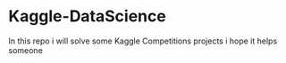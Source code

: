 # Kaggle-DataScience
In this repo i will solve some Kaggle Competitions projects i hope it helps someone 
